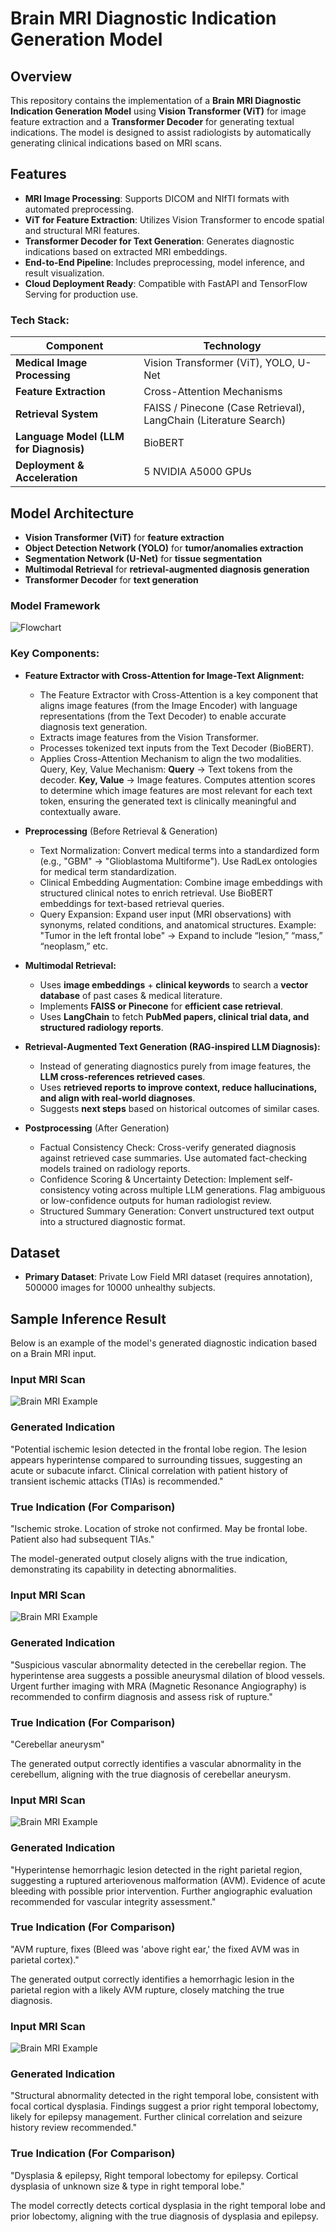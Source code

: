 # Brain MRI Diagnostic Indication Generation Model

## Overview
This repository contains the implementation of a **Brain MRI Diagnostic Indication Generation Model** using **Vision Transformer (ViT)** for image feature extraction and a **Transformer Decoder** for generating textual indications. The model is designed to assist radiologists by automatically generating clinical indications based on MRI scans.

## Features
- **MRI Image Processing**: Supports DICOM and NIfTI formats with automated preprocessing.
- **ViT for Feature Extraction**: Utilizes Vision Transformer to encode spatial and structural MRI features.
- **Transformer Decoder for Text Generation**: Generates diagnostic indications based on extracted MRI embeddings.
- **End-to-End Pipeline**: Includes preprocessing, model inference, and result visualization.
- **Cloud Deployment Ready**: Compatible with FastAPI and TensorFlow Serving for production use.

### **Tech Stack:**
| Component | Technology |
|-----------|------------|
| **Medical Image Processing** | Vision Transformer (ViT), YOLO, U-Net |
| **Feature Extraction** | Cross-Attention Mechanisms |
| **Retrieval System** | FAISS / Pinecone (Case Retrieval), LangChain (Literature Search) |
| **Language Model (LLM for Diagnosis)** | BioBERT |
| **Deployment & Acceleration** | 5 NVIDIA A5000 GPUs |


## Model Architecture
- **Vision Transformer (ViT)** for **feature extraction**
- **Object Detection Network (YOLO)** for **tumor/anomalies extraction**
- **Segmentation Network (U-Net)** for **tissue segmentation**
- **Multimodal Retrieval** for **retrieval-augmented diagnosis generation**
- **Transformer Decoder** for **text generation**

### **Model Framework**
![Flowchart](/framework.png)

### **Key Components:**

- **Feature Extractor with Cross-Attention for Image-Text Alignment:**
  - The Feature Extractor with Cross-Attention is a key component that aligns image features (from the Image Encoder) with language representations (from the Text Decoder) to enable accurate diagnosis text generation.
  - Extracts image features from the Vision Transformer.
  - Processes tokenized text inputs from the Text Decoder (BioBERT).
  - Applies Cross-Attention Mechanism to align the two modalities.
      Query, Key, Value Mechanism:
      **Query** → Text tokens from the decoder.
      **Key, Value** → Image features.
      Computes attention scores to determine which image features are most relevant for each text token, ensuring the generated text is clinically meaningful and contextually aware.
  
- **Preprocessing** (Before Retrieval & Generation)
  - Text Normalization:
  Convert medical terms into a standardized form (e.g., "GBM" → "Glioblastoma Multiforme"). Use RadLex ontologies for medical term standardization.
  - Clinical Embedding Augmentation:
  Combine image embeddings with structured clinical notes to enrich retrieval.
  Use BioBERT embeddings for text-based retrieval queries.
  - Query Expansion:
  Expand user input (MRI observations) with synonyms, related conditions, and anatomical structures.
  Example: "Tumor in the left frontal lobe" → Expand to include “lesion,” “mass,” “neoplasm,” etc.

- **Multimodal Retrieval:**  
  - Uses **image embeddings** + **clinical keywords** to search a **vector database** of past cases & medical literature.  
  - Implements **FAISS or Pinecone** for **efficient case retrieval**.  
  - Uses **LangChain** to fetch **PubMed papers, clinical trial data, and structured radiology reports**.  

- **Retrieval-Augmented Text Generation (RAG-inspired LLM Diagnosis):**  
  - Instead of generating diagnostics purely from image features, the **LLM cross-references retrieved cases**.  
  - Uses **retrieved reports to improve context, reduce hallucinations, and align with real-world diagnoses**.  
  - Suggests **next steps** based on historical outcomes of similar cases.  

- **Postprocessing** (After Generation)
  - Factual Consistency Check:
  Cross-verify generated diagnosis against retrieved case summaries. Use automated fact-checking models trained on radiology reports.
  - Confidence Scoring & Uncertainty Detection:
  Implement self-consistency voting across multiple LLM generations.
  Flag ambiguous or low-confidence outputs for human radiologist review.
  - Structured Summary Generation:
  Convert unstructured text output into a structured diagnostic format.

## Dataset
- **Primary Dataset**: Private Low Field MRI dataset (requires annotation), 500000 images for 10000 unhealthy subjects.

## Sample Inference Result

Below is an example of the model's generated diagnostic indication based on a Brain MRI input.

### **Input MRI Scan**
![Brain MRI Example](/RS036.png)

### **Generated Indication**
"Potential ischemic lesion detected in the frontal lobe region. The lesion appears hyperintense compared to surrounding tissues, suggesting an acute or subacute infarct. Clinical correlation with patient history of transient ischemic attacks (TIAs) is recommended."


### **True Indication (For Comparison)**
"Ischemic stroke. Location of stroke not confirmed. May be frontal lobe. Patient also had subsequent TIAs."


The model-generated output closely aligns with the true indication, demonstrating its capability in detecting abnormalities.


### **Input MRI Scan**
![Brain MRI Example](/RS043.png)

### **Generated Indication**
"Suspicious vascular abnormality detected in the cerebellar region. The hyperintense area suggests a possible aneurysmal dilation of blood vessels. Urgent further imaging with MRA (Magnetic Resonance Angiography) is recommended to confirm diagnosis and assess risk of rupture."

### **True Indication (For Comparison)**
"Cerebellar aneurysm"


The generated output correctly identifies a vascular abnormality in the cerebellum, aligning with the true diagnosis of cerebellar aneurysm.



### **Input MRI Scan**
![Brain MRI Example](/RS050.png)

### **Generated Indication**
"Hyperintense hemorrhagic lesion detected in the right parietal region, suggesting a ruptured arteriovenous malformation (AVM). Evidence of acute bleeding with possible prior intervention. Further angiographic evaluation recommended for vascular integrity assessment."

### **True Indication (For Comparison)**
"AVM rupture, fixes (Bleed was 'above right ear,' the fixed AVM was in parietal cortex)."


The generated output correctly identifies a hemorrhagic lesion in the parietal region with a likely AVM rupture, closely matching the true diagnosis. 


### **Input MRI Scan**
![Brain MRI Example](/RS085.png)

### **Generated Indication**
"Structural abnormality detected in the right temporal lobe, consistent with focal cortical dysplasia. Findings suggest a prior right temporal lobectomy, likely for epilepsy management. Further clinical correlation and seizure history review recommended."


### **True Indication (For Comparison)**
"Dysplasia & epilepsy, Right temporal lobectomy for epilepsy. Cortical dysplasia of unknown size & type in right temporal lobe."


The model correctly detects cortical dysplasia in the right temporal lobe and prior lobectomy, aligning with the true diagnosis of dysplasia and epilepsy.


